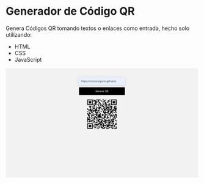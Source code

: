 # Generador de Código QR
Genera Códigos QR tomando textos o enlaces como entrada, hecho solo utilizando:
- HTML
- CSS
- JavaScript

![screenshot](https://raw.githubusercontent.com/victoraranguren/qr-code-generator/main/img/screenshot.png)